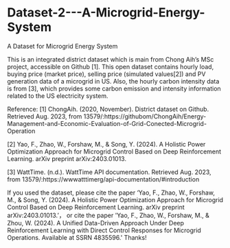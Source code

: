 # Dataset-2---A-Microgrid-Energy-System
A Dataset for Microgrid Energy System

This is an integrated district dataset which is main from Chong Aih’s MSc project, accessible on Github [1]. This open dataset contains hourly load, buying price (market price), selling price (simulated values[2]) and PV generation data of a microgrid in US. Also, the hourly carbon intensity data is from [3], which provides some carbon emission and intensity information related to the US electricity system. 

Reference: [1] ChongAih. (2020, November). District dataset on Github. Retrieved Aug. 2023, from 13579/:https://githubom/ChongAih/Energy-Management-and-Economic-Evaluation-of-Grid-Conected-Microgrid-Operation

[2] Yao, F., Zhao, W., Forshaw, M., & Song, Y. (2024). A Holistic Power Optimization Approach for Microgrid Control Based on Deep Reinforcement Learning. arXiv preprint arXiv:2403.01013.

[3] WattTime. (n.d.). WattTime API documentation. Retrieved Aug. 2023, from 13579/:https://wwwatttimerg/api-documentation/#introduction

If you used the dataset, please cite the paper ‘Yao, F., Zhao, W., Forshaw, M., & Song, Y. (2024). A Holistic Power Optimization Approach for Microgrid Control Based on Deep Reinforcement Learning. arXiv preprint arXiv:2403.01013.’，
or cite the paper 'Yao, F., Zhao, W., Forshaw, M., & Zhou, W. (2024). A Unified Data-Driven Approach Under Deep Reinforcement Learning with Direct Control Responses for Microgrid Operations. Available at SSRN 4835596.' Thanks!
